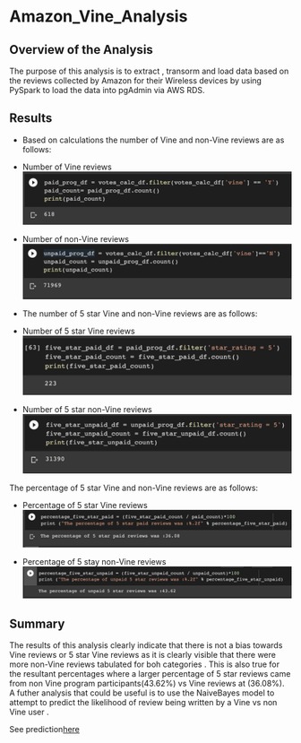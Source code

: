 # Amazon_Vine_Analysis

## Overview of the Analysis
The purpose of this analysis is to extract , transorm and load data based on the reviews collected by Amazon for their Wireless devices by using PySpark to load the data into pgAdmin via AWS RDS. 

## Results

* Based on calculations the number of Vine and non-Vine reviews are as follows:

- Number of Vine reviews 
![screenshot](paid_vine_reviews.png)

- Number of non-Vine reviews
![screenshot](unpaid_vine_reviews.png)

* The number of 5 star Vine and non-Vine reviews are as follows:

- Number of 5 star Vine reviews 
![screenshot](5_star_paid.png)

- Number of 5 star non-Vine reviews
![screenshot](5_star_unpaid.png)

The percentage of 5 star Vine and non-Vine reviews are as follows:

- Percentage of 5 star Vine reviews
![screenshot](perc_paid.png)

- Percentage of 5 stay non-Vine reviews
![screenshot](perc_unpaid.png)


## Summary

The results of this analysis clearly indicate that there is not a bias towards Vine reviews or 5 star Vine reviews as it is clearly visible that there were more non-Vine reviews tabulated for boh categories . This is also true for the resultant percentages where a larger percentage of 5 star reviews came from non Vine program participants(43.62%) vs Vine reviews at (36.08%).
 A futher analysis that could be useful is to use the NaiveBayes model to attempt to predict the likelihood of review being written by a Vine vs non Vine user . 

 See prediction[here](Further_challenge__analysis.ipynb)